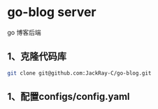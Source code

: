 # go-blog server
go 博客后端

## 1、克隆代码库

```bash
git clone git@github.com:JackRay-C/go-blog.git
```

## 1、配置configs/config.yaml

```bash

```